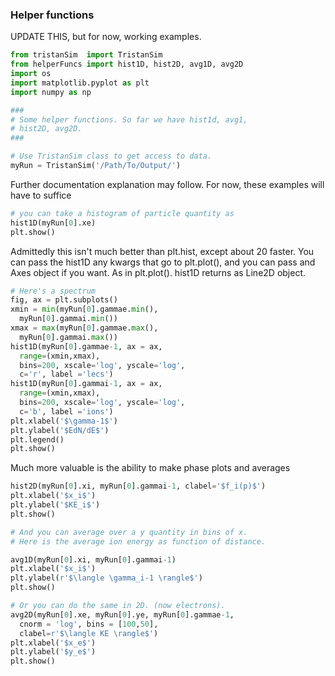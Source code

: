 ### Helper functions
UPDATE THIS, but for now, working examples.

```python
from tristanSim  import TristanSim
from helperFuncs import hist1D, hist2D, avg1D, avg2D
import os
import matplotlib.pyplot as plt
import numpy as np

###
# Some helper functions. So far we have hist1d, avg1,
# hist2D, avg2D.
###

# Use TristanSim class to get access to data.
myRun = TristanSim('/Path/To/Output/')
```
Further documentation explanation may follow. For now,
these examples will have to suffice

```python
# you can take a histogram of particle quantity as
hist1D(myRun[0].xe)
plt.show()
```
Admittedly this isn't much better than plt.hist, except about 20 faster.
You can pass the hist1D any kwargs that go to plt.plot(), and you can
pass and Axes object if you want. As in plt.plot(). hist1D returns
as Line2D object.

```python
# Here's a spectrum
fig, ax = plt.subplots()
xmin = min(myRun[0].gammae.min(), 
  myRun[0].gammai.min())
xmax = max(myRun[0].gammae.max(),
  myRun[0].gammai.max())
hist1D(myRun[0].gammae-1, ax = ax, 
  range=(xmin,xmax), 
  bins=200, xscale='log', yscale='log',
  c='r', label ='lecs')
hist1D(myRun[0].gammai-1, ax = ax, 
  range=(xmin,xmax), 
  bins=200, xscale='log', yscale='log', 
  c='b', label ='ions')
plt.xlabel('$\gamma-1$')
plt.ylabel('$EdN/dE$')
plt.legend()
plt.show()
```

Much more valuable is the ability to make phase plots and averages
```python
hist2D(myRun[0].xi, myRun[0].gammai-1, clabel='$f_i(p)$')
plt.xlabel('$x_i$')
plt.ylabel('$KE_i$')
plt.show()

# And you can average over a y quantity in bins of x. 
# Here is the average ion energy as function of distance.

avg1D(myRun[0].xi, myRun[0].gammai-1)
plt.xlabel('$x_i$')
plt.ylabel(r'$\langle \gamma_i-1 \rangle$')
plt.show()

# Or you can do the same in 2D. (now electrons).
avg2D(myRun[0].xe, myRun[0].ye, myRun[0].gammae-1, 
  cnorm = 'log', bins = [100,50], 
  clabel=r'$\langle KE \rangle$')
plt.xlabel('$x_e$')
plt.ylabel('$y_e$')
plt.show()
```
